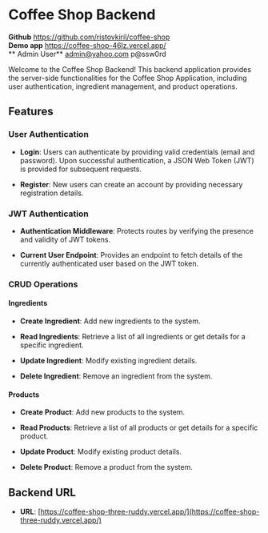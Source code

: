 # Coffee Shop Backend
**Github** https://github.com/ristovkiril/coffee-shop
<br/>
**Demo app** https://coffee-shop-46lz.vercel.app/ 
<br/>
** Admin User** admin@yahoo.com p@ssw0rd

Welcome to the Coffee Shop Backend! This backend application provides the server-side functionalities for the Coffee Shop Application, including user authentication, ingredient management, and product operations.

## Features

### User Authentication

- **Login**: Users can authenticate by providing valid credentials (email and password). Upon successful authentication, a JSON Web Token (JWT) is provided for subsequent requests.
  
- **Register**: New users can create an account by providing necessary registration details.

### JWT Authentication

- **Authentication Middleware**: Protects routes by verifying the presence and validity of JWT tokens.

- **Current User Endpoint**: Provides an endpoint to fetch details of the currently authenticated user based on the JWT token.

### CRUD Operations

#### Ingredients

- **Create Ingredient**: Add new ingredients to the system.

- **Read Ingredients**: Retrieve a list of all ingredients or get details for a specific ingredient.

- **Update Ingredient**: Modify existing ingredient details.

- **Delete Ingredient**: Remove an ingredient from the system.

#### Products

- **Create Product**: Add new products to the system.

- **Read Products**: Retrieve a list of all products or get details for a specific product.

- **Update Product**: Modify existing product details.

- **Delete Product**: Remove a product from the system.

## Backend URL

- **URL**: [https://coffee-shop-three-ruddy.vercel.app/](https://coffee-shop-three-ruddy.vercel.app/)
